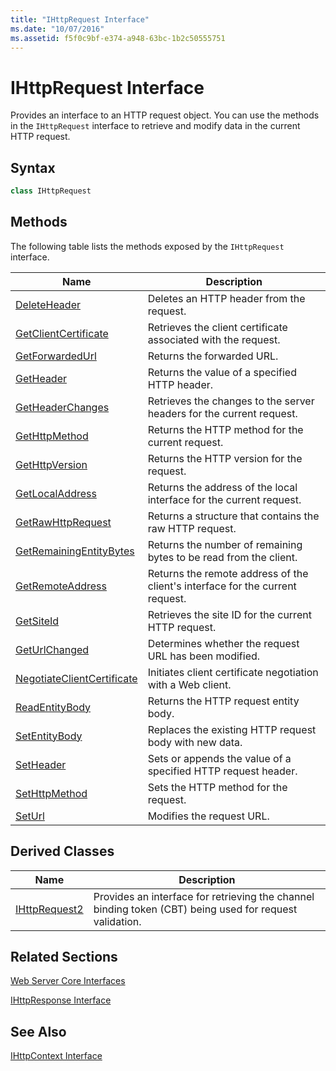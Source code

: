 ```yaml
---
title: "IHttpRequest Interface"
ms.date: "10/07/2016"
ms.assetid: f5f0c9bf-e374-a948-63bc-1b2c50555751
---
```

# IHttpRequest Interface
Provides an interface to an HTTP request object. You can use the methods in the `IHttpRequest` interface to retrieve and modify data in the current HTTP request.  
  
## Syntax  
  
```cpp  
class IHttpRequest  
```  
  
## Methods  
 The following table lists the methods exposed by the `IHttpRequest` interface.  
  
|Name|Description|  
|----------|-----------------|  
|[DeleteHeader](../../web-development-reference\native-code-api-reference/ihttprequest-deleteheader-method.md)|Deletes an HTTP header from the request.|  
|[GetClientCertificate](../../web-development-reference\native-code-api-reference/ihttprequest-getclientcertificate-method.md)|Retrieves the client certificate associated with the request.|  
|[GetForwardedUrl](../../web-development-reference\native-code-api-reference/ihttprequest-getforwardedurl-method.md)|Returns the forwarded URL.|  
|[GetHeader](../../web-development-reference\native-code-api-reference/ihttprequest-getheader-method.md)|Returns the value of a specified HTTP header.|  
|[GetHeaderChanges](../../web-development-reference\native-code-api-reference/ihttprequest-getheaderchanges-method.md)|Retrieves the changes to the server headers for the current request.|  
|[GetHttpMethod](../../web-development-reference\native-code-api-reference/ihttprequest-gethttpmethod-method.md)|Returns the HTTP method for the current request.|  
|[GetHttpVersion](../../web-development-reference\native-code-api-reference/ihttprequest-gethttpversion-method.md)|Returns the HTTP version for the request.|  
|[GetLocalAddress](../../web-development-reference\native-code-api-reference/ihttprequest-getlocaladdress-method.md)|Returns the address of the local interface for the current request.|  
|[GetRawHttpRequest](../../web-development-reference\native-code-api-reference/ihttprequest-getrawhttprequest-method.md)|Returns a structure that contains the raw HTTP request.|  
|[GetRemainingEntityBytes](../../web-development-reference\native-code-api-reference/ihttprequest-getremainingentitybytes-method.md)|Returns the number of remaining bytes to be read from the client.|  
|[GetRemoteAddress](../../web-development-reference\native-code-api-reference/ihttprequest-getremoteaddress-method.md)|Returns the remote address of the client's interface for the current request.|  
|[GetSiteId](../../web-development-reference\native-code-api-reference/ihttprequest-getsiteid-method.md)|Retrieves the site ID for the current HTTP request.|  
|[GetUrlChanged](../../web-development-reference\native-code-api-reference/ihttprequest-geturlchanged-method.md)|Determines whether the request URL has been modified.|  
|[NegotiateClientCertificate](../../web-development-reference\native-code-api-reference/ihttprequest-negotiateclientcertificate-method.md)|Initiates client certificate negotiation with a Web client.|  
|[ReadEntityBody](../../web-development-reference\native-code-api-reference/ihttprequest-readentitybody-method.md)|Returns the HTTP request entity body.|  
|[SetEntityBody](../../web-development-reference\native-code-api-reference/ihttprequest-insertentitybody-method.md)|Replaces the existing HTTP request body with new data.|  
|[SetHeader](../../web-development-reference\native-code-api-reference/ihttprequest-setheader-method.md)|Sets or appends the value of a specified HTTP request header.|  
|[SetHttpMethod](../../web-development-reference\native-code-api-reference/ihttprequest-sethttpmethod-method.md)|Sets the HTTP method for the request.|  
|[SetUrl](../../web-development-reference\native-code-api-reference/ihttprequest-seturl-method.md)|Modifies the request URL.|  
  
## Derived Classes  
  
|Name|Description|  
|----------|-----------------|  
|[IHttpRequest2](../../web-development-reference\native-code-api-reference/ihttprequest2-interface.md)|Provides an interface for retrieving the channel binding token (CBT) being used for request validation.|  
  
## Related Sections  
 [Web Server Core Interfaces](../../web-development-reference\native-code-api-reference/web-server-core-interfaces.md)  
  
 [IHttpResponse Interface](../../web-development-reference\native-code-api-reference/ihttpresponse-interface.md)  
  
## See Also  
 [IHttpContext Interface](../../web-development-reference\native-code-api-reference/ihttpcontext-interface.md)